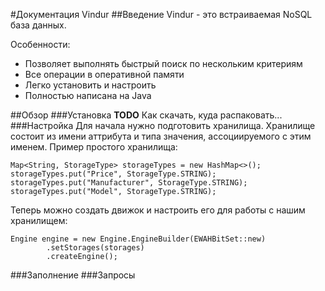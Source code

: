 #Документация Vindur
##Введение
Vindur - это встраиваемая NoSQL база данных.

Особенности:

- Позволяет выполнять быстрый поиск по нескольким критериям
- Все операции в оперативной памяти
- Легко установить и настроить
- Полностью написана на Java

##Обзор
###Установка
**TODO** Как скачать, куда распаковать...
###Настройка
Для начала нужно подготовить хранилища. Хранилище состоит из имени аттрибута и типа значения, ассоциируемого с этим именем. Пример простого хранилища:

    Map<String, StorageType> storageTypes = new HashMap<>();
    storageTypes.put("Price", StorageType.STRING);
    storageTypes.put("Manufacturer", StorageType.STRING);
    storageTypes.put("Model", StorageType.STRING);

Теперь можно создать движок и настроить его для работы с нашим хранилищем:

    Engine engine = new Engine.EngineBuilder(EWAHBitSet::new)
            .setStorages(storages)
            .createEngine();
###Заполнение
###Запросы